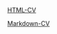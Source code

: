 [HTML-CV](https://elujaz.github.io/rsschool-cv/)

[Markdown-CV](https://elujaz.github.io/rsschool-cv/cv)
